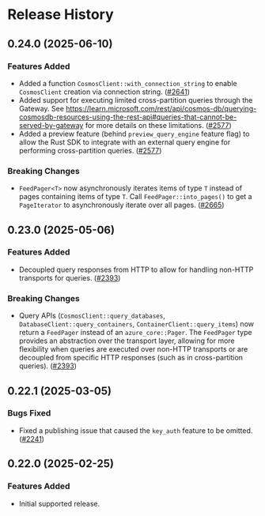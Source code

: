 # Release History

## 0.24.0 (2025-06-10)

### Features Added

* Added a function `CosmosClient::with_connection_string` to enable `CosmosClient` creation via connection string. ([#2641](https://github.com/Azure/azure-sdk-for-rust/pull/2641))
* Added support for executing limited cross-partition queries through the Gateway. See <https://learn.microsoft.com/rest/api/cosmos-db/querying-cosmosdb-resources-using-the-rest-api#queries-that-cannot-be-served-by-gateway> for more details on these limitations. ([#2577](https://github.com/Azure/azure-sdk-for-rust/pull/2577))
* Added a preview feature (behind `preview_query_engine` feature flag) to allow the Rust SDK to integrate with an external query engine for performing cross-partition queries. ([#2577](https://github.com/Azure/azure-sdk-for-rust/pull/2577))

### Breaking Changes

* `FeedPager<T>` now asynchronously iterates items of type `T` instead of pages containing items of type `T`. Call `FeedPager::into_pages()` to get a `PageIterator` to asynchronously iterate over all pages. ([#2665](https://github.com/Azure/azure-sdk-for-rust/pull/2665))

## 0.23.0 (2025-05-06)

### Features Added

* Decoupled query responses from HTTP to allow for handling non-HTTP transports for queries. ([#2393](https://github.com/Azure/azure-sdk-for-rust/pull/2393))

### Breaking Changes

* Query APIs (`CosmosClient::query_databases`, `DatabaseClient::query_containers`, `ContainerClient::query_items`) now return a `FeedPager` instead of an `azure_core::Pager`. The `FeedPager` type provides an abstraction over the transport layer, allowing for more flexibility when queries are executed over non-HTTP transports or are decoupled from specific HTTP responses (such as in cross-partition queries). ([#2393](https://github.com/Azure/azure-sdk-for-rust/pull/2393))

## 0.22.1 (2025-03-05)

### Bugs Fixed

* Fixed a publishing issue that caused the `key_auth` feature to be omitted. ([#2241](https://github.com/Azure/azure-sdk-for-rust/issues/2241))

## 0.22.0 (2025-02-25)

### Features Added

* Initial supported release.
